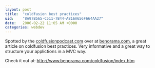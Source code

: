 ```yaml
---
layout: post
title:  "coldfusion best practices"
uid:	"8A97B565-C511-7B44-A816A656F664AA27"
date:   2006-02-22 11:05 AM +0000
categories: webdev
---
```

<p>Spotted by the <a target="_blank" href="http://www.coldfusionpodcast.com/">coldfusionpodcast.com</a> over at <a target="_blank" href="http://www.benorama.com">benorama.com</a>, a great article on coldfusion best practices. Very informative and a great way to structure your applictions in a MVC way.</p>
<p>Check it out at: <a target="_blank" href="http://www.benorama.com/coldfusion/index.htm">http://www.benorama.com/coldfusion/index.htm</a></p>